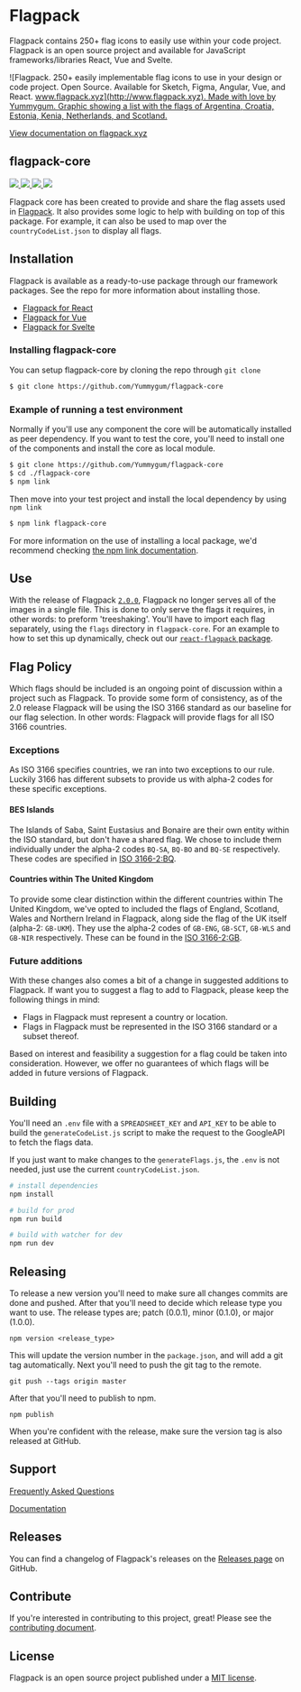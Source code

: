 # Flagpack

Flagpack contains 250+ flag icons to easily use within your code project. Flagpack is an open source project and available for JavaScript frameworks/libraries React, Vue and Svelte.

![Flagpack. 250+ easily implementable flag icons to use in your design or code project. Open Source. Available for Sketch, Figma, Angular, Vue, and React. [www.flagpack.xyz](http://www.flagpack.xyz). Made with love by Yummygum. Graphic showing a list with the flags of Argentina, Croatia, Estonia, Kenia, Netherlands, and Scotland.](https://flagpack.xyz/meta-image.png)

[View documentation on flagpack.xyz](https://flagpack.xyz/docs/)

## flagpack-core
<p>
  <a href="https://www.npmjs.com/package/flagpack-core" target="_blank">
    <img src="https://img.shields.io/npm/v/flagpack-core.svg?style=flat" />
  </a>
  <a href="https://www.npmjs.com/package/flagpack-core" target="_blank">
    <img src="https://img.shields.io/npm/dt/flagpack-core.svg?style=flat" />
  </a>
  <a href="https://github.com/sponsors/Yummygum" target="_blank">
    <img src="https://img.shields.io/badge/Support-♥-E94AAA"  />
  </a>
  <a href="https://twitter.com/flagpack" target="_blank">
    <img src="https://img.shields.io/twitter/follow/flagpack.svg?style=social&label=follow"  />
  </a>
</p>

Flagpack core has been created to provide and share the flag assets used in [Flagpack](https://flagpack.xyz/). It also provides some logic to help with building on top of this package. For example, it can also be used to map over the `countryCodeList.json` to display all flags.


## Installation
Flagpack is available as a ready-to-use package through our framework packages. See the repo for more information about installing those.
- [Flagpack for React](https://github.com/Yummygum/react-flagpack)
- [Flagpack for Vue](https://github.com/Yummygum/vue-flagpack)
- [Flagpack for Svelte](https://github.com/Yummygum/svelte-flagpack)

### Installing flagpack-core
You can setup flagpack-core by cloning the repo through `git clone`

```bash
$ git clone https://github.com/Yummygum/flagpack-core
```

### Example of running a test environment
Normally if you'll use any component the core will be automatically installed as peer dependency. If you want to test the core, you'll need to install one of the components and install the core as local module.

```bash
$ git clone https://github.com/Yummygum/flagpack-core
$ cd ./flagpack-core
$ npm link
```

Then move into your test project and install the local dependency by using `npm link`

```bash
$ npm link flagpack-core
``` 

For more information on the use of installing a local package, we'd recommend checking [the npm link documentation](https://docs.npmjs.com/cli/v7/commands/npm-link).

## Use

With the release of Flagpack [`2.0.0`](https://github.com/Yummygum/flagpack-core/releases/tag/v2.0.0), Flagpack no longer serves all of the images in a single file. This is done to only serve the flags it requires, in other words: to preform 'treeshaking'. You'll have to import each flag separately, using the `flags` directory in `flagpack-core`. For an example to how to set this up dynamically, check out our [`react-flagpack` package](https://github.com/Yummygum/react-flagpack).  

## Flag Policy

Which flags should be included is an ongoing point of discussion within a project such as Flagpack. To provide some form of consistency, as of the 2.0 release Flagpack will be using the ISO 3166 standard as our baseline for our flag selection. In other words: Flagpack will provide flags for all ISO 3166 countries. 

### Exceptions

As ISO 3166 specifies countries, we ran into two exceptions to our rule. Luckily 3166 has different subsets to provide us with alpha-2 codes for these specific exceptions.

#### BES Islands

The Islands of Saba, Saint Eustasius and Bonaire are their own entity within the ISO standard, but don't have a shared flag. We chose to include them individually under the alpha-2 codes `BQ-SA`, `BQ-BO` and `BQ-SE` respectively. These codes are specified in [ISO 3166-2:BQ](https://nl.wikipedia.org/wiki/ISO_3166-2:BQ).

#### Countries within The United Kingdom

To provide some clear distinction within the different countries within The United Kingdom, we've opted to included the flags of England, Scotland, Wales and Northern Ireland in Flagpack, along side the flag of the UK itself (alpha-2: `GB-UKM`). They use the alpha-2 codes of `GB-ENG`, `GB-SCT`, `GB-WLS` and `GB-NIR` respectively. These can be found in the [ISO 3166-2:GB](https://nl.wikipedia.org/wiki/ISO_3166-2:GB).

### Future additions

With these changes also comes a bit of a change in suggested additions to Flagpack. If want you to suggest a flag to add to Flagpack, please keep the following things in mind:

- Flags in Flagpack must represent a country or location.
- Flags in Flagpack must be represented in the ISO 3166 standard or a subset thereof.

Based on interest and feasibility a suggestion for a flag could be taken into consideration. However, we offer no guarantees of which flags will be added in future versions of Flagpack.

## Building
You'll need an `.env` file with a `SPREADSHEET_KEY` and `API_KEY` to be able to build the `generateCodeList.js` script to make the request to the GoogleAPI to fetch the flags data.

If you just want to make changes to the `generateFlags.js`, the `.env` is not needed, just use the current `countryCodeList.json`.

```bash
# install dependencies
npm install

# build for prod
npm run build

# build with watcher for dev
npm run dev
```

## Releasing
To release a new version you'll need to make sure all changes commits are done and pushed. After that you'll need to decide which release type you want to use. The release types are; patch (0.0.1), minor (0.1.0), or major (1.0.0).
```
npm version <release_type>
```
This will update the version number in the `package.json`, and will add a git tag automatically. Next you'll need to push the git tag to the remote.
```
git push --tags origin master
```
After that you'll need to publish to npm.
```
npm publish
```

When you're confident with the release, make sure the version tag is also released at GitHub.

## Support

[Frequently Asked Questions](http://flagpack.xyz/support/)

[Documentation](http://flagpack.xyz/docs/)

## Releases

You can find a changelog of Flagpack's releases on the [Releases page](https://github.com/Yummygum/flagpack-core/releases) on GitHub.

## Contribute

If you're interested in contributing to this project, great! Please see the [contributing document](CONTRIBUTING.md).

## License

Flagpack is an open source project published under a [MIT license](LICENSE).
